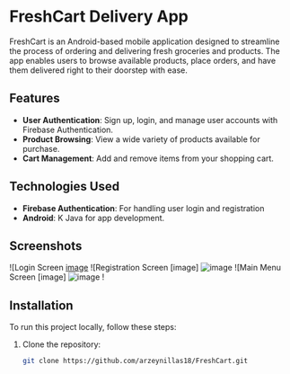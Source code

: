 # FreshCart Delivery App

FreshCart is an Android-based mobile application designed to streamline the process of ordering and delivering fresh groceries and products. The app enables users to browse available products, place orders, and have them delivered right to their doorstep with ease.

## Features

- **User Authentication**: Sign up, login, and manage user accounts with Firebase Authentication.
- **Product Browsing**: View a wide variety of products available for purchase.
- **Cart Management**: Add and remove items from your shopping cart.


## Technologies Used

- **Firebase Authentication**: For handling user login and registration
- **Android**: K Java for app development.

## Screenshots

![Login Screen [image](https://github.com/user-attachments/assets/0940efdc-31f6-46ae-848b-d003334fa2a1)
![Registration Screen [image] ![image](https://github.com/user-attachments/assets/7599f8d9-34ef-4812-8f00-620b853f5c2b)
![Main Menu Screen [image] ![image](https://github.com/user-attachments/assets/cba8cfce-1e04-47bc-9c0a-efd3e97e82d0)
!


## Installation

To run this project locally, follow these steps:

1. Clone the repository:

   ```bash
   git clone https://github.com/arzeynillas18/FreshCart.git
